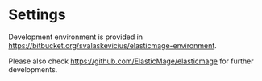 # Settings

Development environment is provided in https://bitbucket.org/svalaskevicius/elasticmage-environment.

Please also check https://github.com/ElasticMage/elasticmage for further developments.

